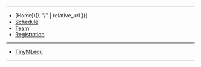 ***

* [Home]({{ "/" | relative_url }})
* [Schedule](#schedule)
* [Team](#team)
* [Registration](#registration)

***

* <a href = "https://tinymledu.org/">TinyMLedu <i aria-hidden="true" class="fas fa-external-link-alt"></i></a>

***
